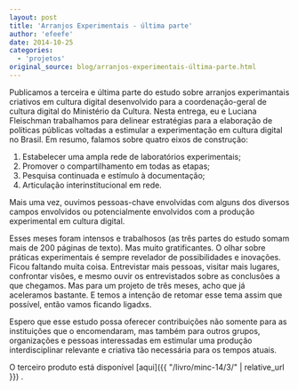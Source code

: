 ```yaml
---
layout: post
title: 'Arranjos Experimentais - última parte'
author: 'efeefe'
date: 2014-10-25
categories:
  - 'projetos'
original_source: blog/arranjos-experimentais-última-parte.html
---
```


Publicamos a terceira e última parte do estudo sobre arranjos experimantais criativos em cultura digital desenvolvido para a coordenação-geral de cultura digital do Ministério da Cultura. Nesta entrega, eu e Luciana Fleischman trabalhamos para delinear estratégias para a elaboração de políticas públicas voltadas a estimular a experimentação em cultura digital no Brasil. Em resumo, falamos sobre quatro eixos de construção:

1.  Estabelecer uma ampla rede de laboratórios experimentais;
2.  Promover o compartilhamento em todas as etapas;
3.  Pesquisa continuada e estímulo à documentação;
4.  Articulação interinstitucional em rede.

Mais uma vez, ouvimos pessoas-chave envolvidas com alguns dos diversos campos envolvidos ou potencialmente envolvidos com a produção experimental em cultura digital.

Esses meses foram intensos e trabalhosos (as três partes do estudo somam mais de 200 páginas de texto). Mas muito gratificantes. O olhar sobre práticas experimentais é sempre revelador de possibilidades e inovações. Ficou faltando muita coisa. Entrevistar mais pessoas, visitar mais lugares, confrontar visões, e mesmo ouvir os entrevistados sobre as conclusões a que chegamos. Mas para um projeto de três meses, acho que já aceleramos bastante. E temos a intenção de retomar esse tema assim que possível, então vamos ficando ligadxs.

Espero que esse estudo possa oferecer contribuições não somente para as instituições que o encomendaram, mas também para outros grupos, organizações e pessoas interessadas em estimular uma produção interdisciplinar relevante e criativa tão necessária para os tempos atuais.

O terceiro produto está disponível [aqui]({{ "/livro/minc-14/3/" | relative_url }}) .
